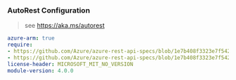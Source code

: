 ### AutoRest Configuration

> see https://aka.ms/autorest

``` yaml
azure-arm: true
require:
- https://github.com/Azure/azure-rest-api-specs/blob/1e7b408f3323e7f5424745718fe62c7a043a2337/specification/netapp/resource-manager/readme.md
- https://github.com/Azure/azure-rest-api-specs/blob/1e7b408f3323e7f5424745718fe62c7a043a2337/specification/netapp/resource-manager/readme.go.md
license-header: MICROSOFT_MIT_NO_VERSION
module-version: 4.0.0

```